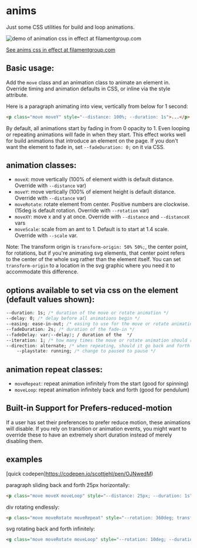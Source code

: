 # anims

Just some CSS utilities for build and loop animations.  

![demo of animation css in effect at filamentgroup.com](https://user-images.githubusercontent.com/214783/93365193-7d661600-f817-11ea-9ba7-fbf261d6961b.gif)

[See anims css in effect at filamentgroup.com](https://www.filamentgroup.com)

## Basic usage:

Add the `move` class and an animation class to animate an element in. Override timing and animation defaults in CSS, or inline via the style attribute.

Here is a paragraph animating into view, vertically from below for 1 second:
```html
<p class="move moveY" style="--distance: 100%; --duration: 1s">...</p>
 ```

By default, all animations start by fading in from 0 opacity to 1. Even looping or repeating animations will fade in when they start. This effect works well for build animations that introduce an element on the page. 
If you don't want the element to fade in, set `--fadeDuration: 0;` on it via CSS.

## animation classes:
- `moveX`: move vertically (100% of element width is default distance. Override with `--distance` var)
- `moveY`: move vertically (100% of element height is default distance. Override with `--distance` var)
- `moveRotate`: rotate element from center. Positive numbers are clockwise. (15deg is default rotation. Override with `--rotation` var)
- `moveXY`: move x and y at once. Override with `--distance` and `--distanceX` vars
- `moveScale`: scale from an amt to 1. Default is to start at 1.4 scale. Override with `--scale` var.

Note: The transform origin is `transform-origin: 50% 50%;`, the center point, for rotations, but if you're animating svg elements, that center point refers to the center of the whole svg rather than the element itself. You can set `transform-origin` to a location in the svg graphic where you need it to accommodate this difference.

## options available to set via css on the element (default values shown):

```css
--duration: 1s; /* duration of the move or rotate animation */
--delay: 0; /* delay before all animations begin */
--easing: ease-in-out; /* easing to use for the move or rotate animation */
--fadeDuration: 2s; /* duration of the fade-in */
--fadeDelay: var(--delay); / duration of the  */
--iteration: 1; /* how many times the move or rotate animation should run. if it's infinite, use a repeat class below */
--direction: alternate; /* when repeating, should it go back and forth or "normal". if infinite, use a repeat class below */ 
	--playstate: running; /* change to paused to pause */
```

## animation repeat classes:
- `moveRepeat`: repeat animation infinitely from the start (good for spinning)
- `moveLoop`: repeat animation infinitely back and forth (good for pendulum)

## Built-in Support for Prefers-reduced-motion

If a user has set their preferences to prefer reduce motion, these animations will disable. If you rely on transition or animation events, you might want to override these to have an extremely short duration instead of merely disabling them.

## examples

[quick codepen]https://codepen.io/scottjehl/pen/OJNwedM)


paragraph sliding back and forth 25px horizontally:
```html
<p class="move moveX moveLoop" style="--distance: 25px; --duration: 1s">...</p>
 ```
 
div rotating endlessly:
```html
<p class="move moveRotate moveRepeat" style="--rotation: 360deg; transform-origin: 50% 50%; --duration: 4s">...</p>
 ```


svg rotating back and forth infinitely:
```svg
<g class="move moveRotate moveLoop" style="--rotation: 10deg; --duration: 20s; --delay: 10s">...
 ```
